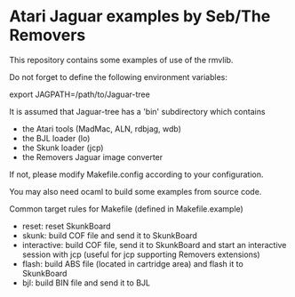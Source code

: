 # Atari Jaguar examples by Seb/The Removers

This repository contains some examples of use of the rmvlib.

Do not forget to define the following environment variables:

export JAGPATH=/path/to/Jaguar-tree

It is assumed that Jaguar-tree has a 'bin' subdirectory which contains
- the Atari tools (MadMac, ALN, rdbjag, wdb) 
- the BJL loader (lo)
- the Skunk loader (jcp)
- the Removers Jaguar image converter

If not, please modify Makefile.config according to your configuration.

You may also need ocaml to build some examples from source code.

Common target rules for Makefile (defined in Makefile.example)

- reset: reset SkunkBoard
- skunk: build COF file and send it to SkunkBoard
- interactive: build COF file, send it to SkunkBoard and start an interactive session with jcp (useful for jcp supporting Removers extensions)
- flash: build ABS file (located in cartridge area) and flash it to SkunkBoard
- bjl: build BIN file and send it to BJL
